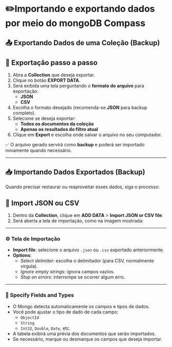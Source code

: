 # ✏️Importando e exportando dados por meio do mongoDB Compass

## 📤 Exportando Dados de uma Coleção (Backup)

## 🔹 Exportação passo a passo

1.  Abra a **Collection** que deseja exportar.
2.  Clique no botão **EXPORT DATA**.
3.  Será exibida uma tela perguntando o **formato do arquivo** para exportação:
    *   **JSON**
    *   **CSV**
4.  Escolha o formato desejado (recomenda-se **JSON** para backup completo).
5.  Selecione se deseja exportar:
    *   **Todos os documentos da coleção**
    *   **Apenas os resultados do filtro atual**
6.  Clique em **Export** e escolha onde salvar o arquivo no seu computador.

✅ O arquivo gerado servirá como **backup** e poderá ser importado novamente quando necessário.

---

## 📥 Importando Dados Exportados (Backup)

Quando precisar restaurar ou reaproveitar esses dados, siga o processo:

## 🔹 Import JSON ou CSV

1.  Dentro da **Collection**, clique em **ADD DATA** > **Import JSON or CSV file**.
2.  Será aberta a tela de importação, como na imagem mostrada:

---

### ⚙️ Tela de Importação

*   **Import file**: selecione o arquivo `.json` ou `.csv` exportado anteriormente.
*   **Options**:
    *   _Select delimiter_: escolha o delimitador (para CSV, normalmente vírgula).
    *   _Ignore empty strings_: ignora campos vazios.
    *   _Stop on errors_: interrompe se ocorrer algum erro.

---

### 📄 Specify Fields and Types

*   O Mongo detecta automaticamente os campos e tipos de dados.
*   Você pode ajustar o tipo de dado de cada campo:
    *   `ObjectId`
    *   `String`
    *   `Int32`, `Double`, `Date`, etc.
*   A tabela exibirá uma prévia dos documentos que serão importados.
*   Se necessário, marque ou desmarque os campos que deseja importar.